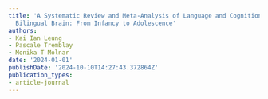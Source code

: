 ```yaml
---
title: 'A Systematic Review and Meta-Analysis of Language and Cognition in the Developing
  Bilingual Brain: From Infancy to Adolescence'
authors:
- Kai Ian Leung
- Pascale Tremblay
- Monika T Molnar
date: '2024-01-01'
publishDate: '2024-10-10T14:27:43.372864Z'
publication_types:
- article-journal
---
```

